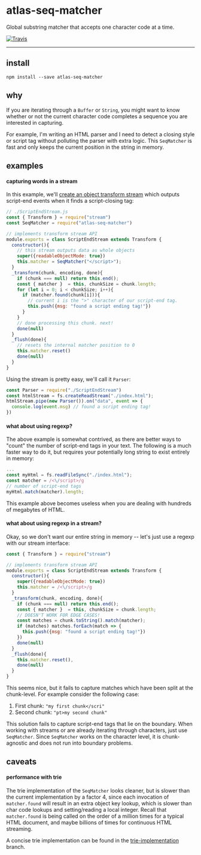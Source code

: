 # atlas-seq-matcher

Global substring matcher that accepts one character code at a time.

[![Travis](https://img.shields.io/travis/atlassubbed/atlas-seq-matcher.svg)](https://travis-ci.org/atlassubbed/atlas-seq-matcher)

---

## install

```
npm install --save atlas-seq-matcher
```

## why

If you are iterating through a `Buffer` or `String`, you might want to know whether or not the current character code completes a sequence you are interested in capturing.

For example, I'm writing an HTML parser and I need to detect a closing style or script tag without polluting the parser with extra logic. This `SeqMatcher` is fast and only keeps the current position in the string in memory.

## examples

#### capturing words in a stream

In this example, we'll [create an object transform stream](https://nodejs.org/api/stream.html#stream_implementing_a_transform_stream) which outputs script-end events when it finds a script-closing tag:

```javascript
// ./ScriptEndStream.js
const { Transform } = require("stream")
const SeqMatcher = require("atlas-seq-matcher")

// implements transform stream API
module.exports = class ScriptEndStream extends Transform {
  constructor(){
    // this stream outputs data as whole objects
    super({readableObjectMode: true})
    this.matcher = SeqMatcher("</script>");
  }
  _transform(chunk, encoding, done){
    if (chunk === null) return this.end();
    const { matcher }  = this, chunkSize = chunk.length;
    for (let i = 0; i < chunkSize; i++){
      if (matcher.found(chunk[i])){
        // current i is the ">" character of our script-end tag.
        this.push({msg: "found a script ending tag!"})
      }
    }
    // done processing this chunk. next!
    done(null)
  }
  _flush(done){
    // resets the internal matcher position to 0
    this.matcher.reset() 
    done(null)
  }
}
```

Using the stream is pretty easy, we'll call it `Parser`:

```javascript
const Parser = require("./ScriptEndStream")
const htmlStream = fs.createReadStream("./index.html");
htmlStream.pipe(new Parser()).on("data", event => {
  console.log(event.msg) // found a script ending tag!
})
```

#### what about using regexp?

The above example is somewhat contrived, as there are better ways to "count" the number of script-end tags in your text. The following is a much faster way to do it, but requires your potentially long string to exist entirely in memory:

```javascript
...
const myHtml = fs.readFileSync("./index.html");
const matcher = /<\/script>/g
// number of script-end tags
myHtml.match(matcher).length;
```

This example above becomes useless when you are dealing with hundreds of megabytes of HTML. 

#### what about using regexp in a stream?

Okay, so we don't want our entire string in memory -- let's just use a regexp with our stream interface:

```javascript
const { Transform } = require("stream")

// implements transform stream API
module.exports = class ScriptEndStream extends Transform {
  constructor(){
    super({readableObjectMode: true})
    this.matcher = /<\/script>/g
  }
  _transform(chunk, encoding, done){
    if (chunk === null) return this.end();
    const { matcher }  = this, chunkSize = chunk.length;
    // DOESN'T WORK FOR EDGE CASES!
    const matches = chunk.toString().match(matcher);
    if (matches) matches.forEach(match => {
      this.push({msg: "found a script ending tag!"})
    })
    done(null)
  }
  _flush(done){
    this.matcher.reset(), 
    done(null)
  }
}
```

This seems nice, but it fails to capture matches which have been split at the chunk-level. For example consider the following case:
  
  1. First chunk: `"my first chunk</scri"`
  2. Second chunk: `"pt>my second chunk"`

This solution fails to capture script-end tags that lie on the boundary. When working with streams or are already iterating through characters, just use `SeqMatcher`. Since `SeqMatcher` works on the character level, it is chunk-agnostic and does not run into boundary problems.

## caveats

#### performance with trie

The trie implementation of the `SeqMatcher` looks cleaner, but is slower than the current implementation by a factor 4, since each invocation of `matcher.found` will result in an extra object key lookup, which is slower than char code lookups and setting/reading a local integer. Recall that `matcher.found` is being called on the order of a million times for a typical HTML document, and maybe billions of times for continuous HTML streaming.

A concise trie implementation can be found in the [trie-implementation](https://github.com/atlassubbed/atlas-seq-matcher/tree/trie-implementation) branch.
